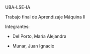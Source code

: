UBA-LSE-IA

Trabajo final de Aprendizaje Máquina II

Integrantes:

* Del Porto, María Alejandra

* Munar, Juan Ignacio